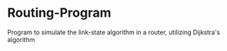 # Routing-Program
Program to simulate the link-state algorithm in a router, utilizing Dijkstra's algorithm
